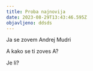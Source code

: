```yaml
---
title: Proba najnovija
date: 2023-08-29T13:43:46.595Z
objavljeno: ddsds
---
```

Ja se zovem
Andrej
Mudri

A kako se ti zoves
A?

Je li?